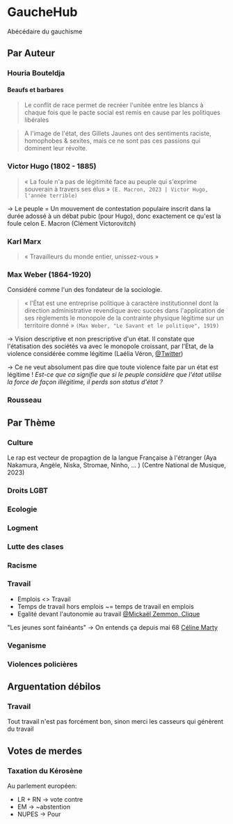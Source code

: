 # GaucheHub

Abécédaire du gauchisme 



## Par Auteur

### Houria Bouteldja 

#### Beaufs et barbares
> Le conflit de race permet de recréer l'unitée entre les blancs à chaque fois que le pacte social est remis en cause par les politiques libérales

> A l'image de l'état, des Gillets Jaunes ont des sentiments raciste, homophobes & sexites, mais ce ne sont pas ces passions qui dominent leur révolte.

### Victor Hugo (1802 - 1885)

> « La foule n'a pas de légitimité face au peuple qui s'exprime souverain à travers ses élus » `(E. Macron, 2023 | Victor Hugo, l'année terrible)`

→ Le peuple = Un mouvement de contestation populaire inscrit dans la durée adossé à un débat pubic (pour Hugo), donc exactement ce qu'est la foule celon E. Macron (Clément Victorovitch)

### Karl Marx

> « Travailleurs du monde entier, unissez-vous »

### Max Weber (1864-1920) 

Considéré comme l'un des fondateur de la sociologie.

> « l'État est une entreprise politique à caractère institutionnel dont la direction administrative revendique avec succès dans l'application de ses règlements le monopole de la contrainte physique légitime sur un territoire donné » `(Max Weber, "Le Savant et le politique", 1919)`

→ Vision descriptive et non prescriptive d'un état. Il constate que l'étatisation des sociétés va avec le monopole croissant, par l'Etat, de la violence considérée comme légitime (Laélia Véron, [@Twitter](https://twitter.com/Laelia_Ve/status/1288194442265010178?cxt=HHwWhIC1zaSBy-AjAAAA))

→ Ce ne veut absolument pas dire que toute violence faite par un état est légitime !
*Est-ce que ca signifie que si le peuple considère que l'état utilise la force de façon illégitime, il perds son status d'état ?*

### Rousseau

## Par Thème

### Culture
Le rap est vecteur de propagtion de la langue Française à l'étranger (Aya Nakamura, Angèle, Niska, Stromae, Ninho, ... ) (Centre National de Musique, 2023)

### Droits LGBT

### Ecologie

### Logment

### Lutte des clases

### Racisme

### Travail

* Emplois <> Travail
* Temps de travail hors emplois ~= temps de travail en emplois
* Egalité devant l'autonomie au travail
[@Mickaël Zemmon, Clique](https://www.youtube.com/watch?v=QsfhaI3C53A)

"Les jeunes sont fainéants" -> On entends ça depuis mai 68
[Céline Marty](https://www.youtube.com/watch?v=Z9fMYqZdM0U)

### Veganisme

### Violences policières


## Arguentation débilos

### Travail
Tout travail n'est pas forcément bon, sinon merci les casseurs qui génèrent du travail

## Votes de merdes

### Taxation du Kérosène
Au parlement européen: 
* LR + RN -> vote contre
* EM -> ~abstention
* NUPES -> Pour
